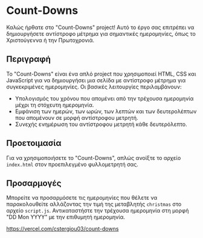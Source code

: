# Count-Downs

Καλώς ήρθατε στο "Count-Downs" project! Αυτό το έργο σας επιτρέπει να δημιουργήσετε αντίστροφο μέτρημα για σημαντικές ημερομηνίες, όπως το Χριστούγεννα ή την Πρωτοχρονιά.

## Περιγραφή

Το "Count-Downs" είναι ένα απλό project που χρησιμοποιεί HTML, CSS και JavaScript για να δημιουργήσει μια σελίδα με αντίστροφο μέτρημα για συγκεκριμένες ημερομηνίες. Οι βασικές λειτουργίες περιλαμβάνουν:

- Υπολογισμός του χρόνου που απομένει από την τρέχουσα ημερομηνία μέχρι τη στόχευτη ημερομηνία.
- Εμφάνιση των ημερών, των ωρών, των λεπτών και των δευτερολέπτων που απομένουν σε μορφή αντίστροφου μετρητή.
- Συνεχής ενημέρωση του αντίστροφου μετρητή κάθε δευτερόλεπτο.

## Προετοιμασία

Για να χρησιμοποιήσετε το "Count-Downs", απλώς ανοίξτε το αρχείο `index.html` στον προεπιλεγμένο φυλλομετρητή σας.

## Προσαρμογές

Μπορείτε να προσαρμόσετε τις ημερομηνίες που θέλετε να παρακολουθείτε αλλάζοντας την τιμή της μεταβλητής `christmas` στο αρχείο `script.js`. Αντικαταστήστε την τρέχουσα ημερομηνία στη μορφή "DD Mon YYYY" με την επιθυμητή ημερομηνία.

https://vercel.com/cstergiou03/count-downs
